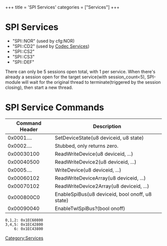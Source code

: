 +++
title = 'SPI Services'
categories = ["Services"]
+++

# SPI Services

- "SPI::NOR" (used by cfg:NOR)
- "SPI::CD2" (used by [Codec Services](Codec_Services "wikilink"))
- "SPI::CS2"
- "SPI::CS3"
- "SPI::DEF"

There can only be 5 sessions open total, with 1 per service. When
there's already a session open for the target service(with
session_count\<5), SPI-module will wait for the original thread to
terminate(triggered by the session closing), then start a new thread.

# SPI Service Commands

| Command Header | Description                                     |
|----------------|-------------------------------------------------|
| 0x0001....     | SetDeviceState(u8 deviceid, u8 state)           |
| 0x0002....     | Stubbed, only returns zero.                     |
| 0x00030100     | ReadWriteDevice(u8 deviceid, ...)               |
| 0x00040500     | ReadWriteDevice2(u8 deviceid, ...)              |
| 0x0005....     | WriteDevice(u8 deviceid, ...)                   |
| 0x00060102     | ReadWriteDeviceArray(u8 deviceid, ...)          |
| 0x00070102     | ReadWriteDevice2Array(u8 deviceid, ...)         |
| 0x000800C0     | EnableSpiBus(u8 deviceid, bool onoff, u8 state) |
| 0x00090040     | EnableTwlSpiBus?(bool onoff)                    |

```
0,1,2: 0x1EC60800
3,4,5: 0x1EC42800
    6: 0x1EC43800
```

[Category:Services](Category:Services "wikilink")